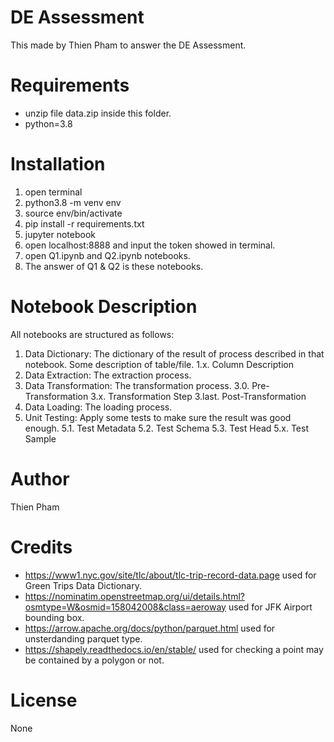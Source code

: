# DE Assessment
This made by Thien Pham to answer the DE Assessment.

# Requirements

- unzip file data.zip inside this folder.
- python=3.8

# Installation

1. open terminal
2. python3.8 -m venv env
3. source env/bin/activate
4. pip install -r requirements.txt
5. jupyter notebook
6. open localhost:8888 and input the token showed in terminal.
7. open Q1.ipynb and Q2.ipynb notebooks.
8. The answer of Q1 & Q2 is these notebooks.

# Notebook Description

All notebooks are structured as follows:
1. Data Dictionary: The dictionary of the result of process described in that notebook.
  Some description of table/file.
  1.x. Column Description
2. Data Extraction: The extraction process.
3. Data Transformation: The transformation process.
  3.0. Pre-Transformation
  3.x. Transformation Step
  3.last. Post-Transformation
4. Data Loading: The loading process.
5. Unit Testing: Apply some tests to make sure the result was good enough.
  5.1. Test Metadata
  5.2. Test Schema
  5.3. Test Head
  5.x. Test Sample

# Author
Thien Pham

# Credits

- https://www1.nyc.gov/site/tlc/about/tlc-trip-record-data.page used for Green Trips Data Dictionary.
- https://nominatim.openstreetmap.org/ui/details.html?osmtype=W&osmid=158042008&class=aeroway used for JFK Airport bounding box.
- https://arrow.apache.org/docs/python/parquet.html used for unsterdanding parquet type.
- https://shapely.readthedocs.io/en/stable/ used for checking a point may be contained by a polygon or not.


# License
None
